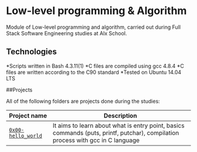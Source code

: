# Low-level programming & Algorithm

Module of Low-level programming and algorithm, carried out during Full Stack Software Engineering studies at Alx School.

## Technologies

*Scripts written in Bash 4.3.11(1)
*C files are compiled using gcc 4.8.4
*C files are written according to the C90 standard
*Tested on Ubuntu 14.04 LTS

##Projects

All of the following folders are projects done during the studies:

Project name | Description 
 --- | ---
 [`0x00-hello_world`](https://github.com/Bolexzy/alx-low_level_programming/tree/main/0x00-hello_world) | It aims to learn about what is entry point, basics commands (puts, printf, putchar), compilation process with gcc in C language
